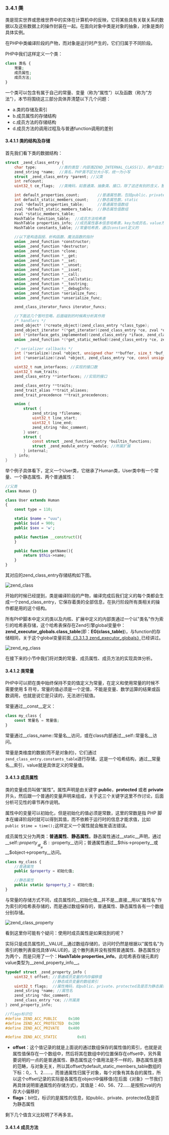 ### 3.4.1 类
类是现实世界或思维世界中的实体在计算机中的反映，它将某些具有关联关系的数据以及这些数据上的操作封装在一起。在面向对象中类是对象的抽象，对象是类的具体实例。

在PHP中类编译阶段的产物，而对象是运行时产生的，它们归属于不同阶段。

PHP中我们这样定义一个类：
```php
class 类名 {
    常量;
    成员属性;
    成员方法;
}
```

一个类可以包含有属于自己的常量、变量（称为“属性”）以及函数（称为“方法”），本节将围绕这三部分具体弄清楚以下几个问题：

* a.类的存储及索引
* b.成员属性的存储结构
* c.成员方法的存储结构
* d.成员方法的调用过程及与普通function调用的差别

#### 3.4.1.1 类的结构及存储
首先我们看下类的数据结构：
```c
struct _zend_class_entry {
    char type;          //类的类型：内部类ZEND_INTERNAL_CLASS(1)、用户自定义类ZEND_USER_CLASS(2)
    zend_string *name;  //类名，PHP类不区分大小写，统一为小写
    struct _zend_class_entry *parent; //父类
    int refcount;
    uint32_t ce_flags;  //类掩码，如普通类、抽象类、接口，除了这还有别的含义，暂未弄清

    int default_properties_count;        //普通属性数，包括public、private
    int default_static_members_count;    //静态属性数，static
    zval *default_properties_table;      //普通属性值数组
    zval *default_static_members_table;  //静态属性值数组
    zval *static_members_table;
    HashTable function_table;  //成员方法哈希表
    HashTable properties_info; //成员属性基本信息哈希表，key为成员名，value为zend_property_info
    HashTable constants_table; //常量哈希表，通过constant定义的

    //以下是构造函授、析构函数、魔法函数的指针
    union _zend_function *constructor;
    union _zend_function *destructor;
    union _zend_function *clone;
    union _zend_function *__get;
    union _zend_function *__set;
    union _zend_function *__unset;
    union _zend_function *__isset;
    union _zend_function *__call;
    union _zend_function *__callstatic;
    union _zend_function *__tostring;
    union _zend_function *__debugInfo;
    union _zend_function *serialize_func;
    union _zend_function *unserialize_func;

    zend_class_iterator_funcs iterator_funcs;

    //下面这几个暂时忽略，后面碰到的时候再分析其作用
    /* handlers */
    zend_object* (*create_object)(zend_class_entry *class_type);
    zend_object_iterator *(*get_iterator)(zend_class_entry *ce, zval *object, int by_ref);
    int (*interface_gets_implemented)(zend_class_entry *iface, zend_class_entry *class_type); /* a class implements this interface */
    union _zend_function *(*get_static_method)(zend_class_entry *ce, zend_string* method);

    /* serializer callbacks */
    int (*serialize)(zval *object, unsigned char **buffer, size_t *buf_len, zend_serialize_data *data);
    int (*unserialize)(zval *object, zend_class_entry *ce, const unsigned char *buf, size_t buf_len, zend_unserialize_data *data);

    uint32_t num_interfaces; //实现的接口数
    uint32_t num_traits;
    zend_class_entry **interfaces; //实现的接口

    zend_class_entry **traits;
    zend_trait_alias **trait_aliases;
    zend_trait_precedence **trait_precedences;

    union {
        struct {
            zend_string *filename;
            uint32_t line_start;
            uint32_t line_end;
            zend_string *doc_comment;
        } user;
        struct {
            const struct _zend_function_entry *builtin_functions;
            struct _zend_module_entry *module; //所属扩展
        } internal;
    } info;
}
```
举个例子具体看下，定义一个User类，它继承了Human类，User类中有一个常量、一个静态属性、两个普通属性：
```php
//父类
class Human {}

class User extends Human
{
    const type = 110;

    static $name = "uuu";
    public $uid = 900;
    public $sex = 'w';

    public function __construct(){
    }

    public function getName(){
        return $this->name;
    }
}
```
其对应的zend_class_entry存储结构如下图。

![zend_class](img/zend_class.png)

开始的时候已经提到，类是编译阶段的产物，编译完成后我们定义的每个类都会生成一个zend_class_entry，它保存着类的全部信息，在执行阶段所有类相关的操作都是用的这个结构。

所有PHP脚本中定义的类以及内核、扩展中定义的内部类通过一个以"类名"作为索引的哈希表存储，这个哈希表保存在Zend引擎global变量中：__zend_executor_globals.class_table__(即：__EG(class_table)__)，与function的存储相同，关于这个global变量前面[《3.3.1.3 zend_executor_globals》](zend_executor.md#3313-zend_executor_globals)已经讲过。

![zend_eg_class](img/zend_eg_class.png)

在接下来的小节中我们将对类的常量、成员属性、成员方法的实现具体分析。

#### 3.4.1.2 类常量
PHP中可以把在类中始终保持不变的值定义为常量，在定义和使用常量的时候不需要使用 $ 符号，常量的值必须是一个定值，不能是变量、数学运算的结果或函数调用，也就是说它是只读的，无法进行赋值。

常量通过__const__定义：
```php
class my_class {
    const 常量名 = 常量值;
}
```
常量通过__class_name::常量名__访问，或在class内部通过__self::常量名__访问。

常量是类维度的数据(而不是对象的)，它们通过`zend_class_entry.constants_table`进行存储，这是一个哈希结构，通过__常量名__索引，value就是具体定义的常量值。

#### 3.4.1.3 成员属性
类的变量成员叫做“属性”。属性声明是由关键字 __public__，__protected__ 或者 __private__ 开头，然后跟一个普通的变量声明来组成，关于这三个关键字这里不作讨论，后面分析可见性的章节再作说明。

属性中的变量可以初始化，但是初始化的值必须是常数，这里的常数是指 PHP 脚本在编译阶段时就可以得到其值，而不依赖于运行时的信息才能求值，比如`public $time = time();`这样定义一个属性就会触发语法错误。

成员属性又分为两类：__普通属性__、__静态属性__。静态属性通过__static__声明，通过__self::$property__或__类名::$property__访问；普通属性通过__$this->property__或__$object->property__访问。

```php
class my_class {
    //普通属性
    public $property = 初始化值;

    //静态属性
    public static $property_2 = 初始化值;
}
```
与常量的存储方式不同，成员属性的__初始化值__并不是__直接__用以"属性名"作为索引的哈希表存储的，而是通过数组保存的，普通属性、静态属性各有一个数组分别存储。

![zend_class_property](img/zend_class_property.png)

看到这里你可能有个疑问：使用时成员属性是如果找到的呢？

实际只是成员属性的__VALUE__通过数组存储的，访问时仍然是根据以"属性名"为索引的散列表查找具体VALUE的，这个散列表并没有按照普通属性、静态属性分为两个，而是只用了一个：__HashTable properties_info__。此哈希表存储元素的value类型为__zend_property_info__。

```c
typedef struct _zend_property_info {
    uint32_t offset; //普通成员变量的内存偏移值
                     //静态成员变量的数组索引
    uint32_t flags;  //属性掩码，如public、private、protected及是否为静态属性
    zend_string *name; //属性名
    zend_string *doc_comment;
    zend_class_entry *ce; //所属类
} zend_property_info;

//flags标识位
#define ZEND_ACC_PUBLIC     0x100
#define ZEND_ACC_PROTECTED  0x200
#define ZEND_ACC_PRIVATE    0x400

#define ZEND_ACC_STATIC         0x01
```
* __offset__：这个值记录的就是上面说的通过数组保存的属性值的索引，也就是说属性值保存在一个数组中，然后将其在数组中的位置保存在offset中，另外需要说明的一点的是普通属性、静态属性这个值用法是不一样的，静态属性是类的范畴，与对象无关，所以其offset为default_static_members_table数组的下标：0,、1、2......，而普通属性归属于对象，每个对象有其各自的属性，所以这个offset记录的实际是各属性在object中偏移值(在后面《对象》一节我们再具体说明普通属性的存储方式)，其值是：40、56、72......是按照zval的内存大小偏移的
* __flags__：bit位，标识的是属性的信息，如public、private、protected及是否为静态属性

剩下几个值含义比较明了不再多言。

#### 3.4.1.4 成员方法
